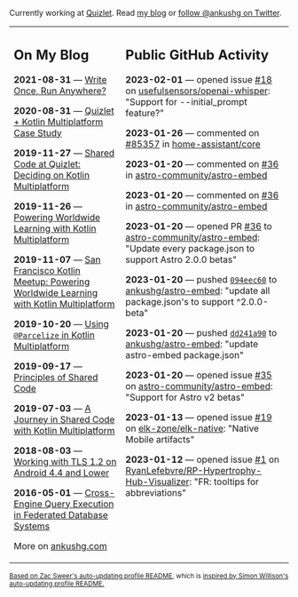 Currently working at [Quizlet](https://quizlet.com/). Read [my blog](https://ankushg.com/) or [follow @ankushg on Twitter](https://twitter.com/ankushg).

<table><tr><td valign="top" width="40%">

## On My Blog
<!-- blog starts -->
**2021-08-31** — [Write Once, Run Anywhere?](https://ankushg.com/posts/write-once-run-anywhere-increment/)

**2020-08-31** — [Quizlet + Kotlin Multiplatform Case Study](https://ankushg.com/posts/quizlet-kotlin-multiplatform-case-study/)

**2019-11-27** — [Shared Code at Quizlet: Deciding on Kotlin Multiplatform](https://ankushg.com/posts/shared-code-kotlin-multiplatform/)

**2019-11-26** — [Powering Worldwide Learning with Kotlin Multiplatform](https://ankushg.com/speaking/droidcon-sf-2019)

**2019-11-07** — [San Francisco Kotlin Meetup: Powering Worldwide Learning with Kotlin Multiplatform](https://ankushg.com/speaking/sf-kotlin-meetup-2019)

**2019-10-20** — [Using `@Parcelize` in Kotlin Multiplatform](https://ankushg.com/posts/multiplatform-parcelize/)

**2019-09-17** — [Principles of Shared Code](https://ankushg.com/speaking/denver-startup-week-2019)

**2019-07-03** — [A Journey in Shared Code with Kotlin Multiplatform](https://ankushg.com/speaking/droidcon-berlin-2019)

**2018-08-03** — [Working with TLS 1.2 on Android 4.4 and Lower](https://ankushg.com/posts/tls-1.2-on-android/)

**2016-05-01** — [Cross-Engine Query Execution in Federated Database Systems](https://ankushg.com/projects/thesis)
<!-- blog ends -->
More on [ankushg.com](https://ankushg.com/)
</td><td valign="top" width="60%">

## Public GitHub Activity
<!-- githubActivity starts -->
**2023-02-01** — opened issue [#18](https://github.com/usefulsensors/openai-whisper/issues/18) on [usefulsensors/openai-whisper](https://api.github.com/repos/usefulsensors/openai-whisper): "Support for --initial_prompt feature?"

**2023-01-26** — commented on [#85357](https://github.com/home-assistant/core/issues/85357#issuecomment-1405859040) in [home-assistant/core](https://api.github.com/repos/home-assistant/core)

**2023-01-20** — commented on [#36](https://github.com/astro-community/astro-embed/pull/36#issuecomment-1399105883) in [astro-community/astro-embed](https://api.github.com/repos/astro-community/astro-embed)

**2023-01-20** — commented on [#36](https://github.com/astro-community/astro-embed/pull/36#issuecomment-1399103168) in [astro-community/astro-embed](https://api.github.com/repos/astro-community/astro-embed)

**2023-01-20** — opened PR [#36](https://github.com/astro-community/astro-embed/pull/36) to [astro-community/astro-embed](https://api.github.com/repos/astro-community/astro-embed): "Update every package.json to support Astro 2.0.0 betas"

**2023-01-20** — pushed [`094eec60`](https://github.com/ankushg/astro-embed/commit/094eec60ba643cffac3cfb8fd8b57eaf52f1503e) to [ankushg/astro-embed](https://api.github.com/repos/ankushg/astro-embed): "update all package.json's to support ^2.0.0-beta"

**2023-01-20** — pushed [`dd241a90`](https://github.com/ankushg/astro-embed/commit/dd241a901ddd25c6857374ff45277a407155350c) to [ankushg/astro-embed](https://api.github.com/repos/ankushg/astro-embed): "update astro-embed package.json"

**2023-01-20** — opened issue [#35](https://github.com/astro-community/astro-embed/issues/35) on [astro-community/astro-embed](https://api.github.com/repos/astro-community/astro-embed): "Support for Astro v2 betas"

**2023-01-13** — opened issue [#19](https://github.com/elk-zone/elk-native/issues/19) on [elk-zone/elk-native](https://api.github.com/repos/elk-zone/elk-native): "Native Mobile artifacts"

**2023-01-12** — opened issue [#1](https://github.com/RyanLefebvre/RP-Hypertrophy-Hub-Visualizer/issues/1) on [RyanLefebvre/RP-Hypertrophy-Hub-Visualizer](https://api.github.com/repos/RyanLefebvre/RP-Hypertrophy-Hub-Visualizer): "FR: tooltips for abbreviations"
<!-- githubActivity ends -->
</td></tr></table>

<sub><a href="https://github.com/ZacSweers/ZacSweers">Based on Zac Sweer's auto-updating profile README</a>, which is <a href="https://simonwillison.net/2020/Jul/10/self-updating-profile-readme/">inspired by Simon Willison's auto-updating profile README.</a></sub>